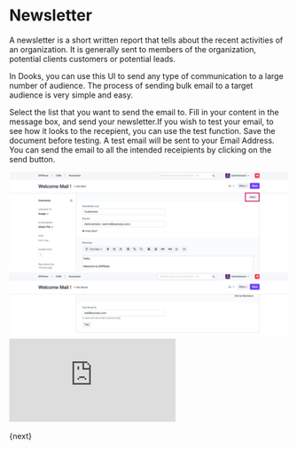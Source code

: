 <!-- add-breadcrumbs -->
# Newsletter

A newsletter is a short written report that tells about the recent activities
of an organization. It is generally sent to members of the organization,
potential clients customers or potential leads.

In Dooks, you can use this UI to send any type of communication to a large
number of audience. The process of sending bulk email to a target audience is
very simple and easy.

Select the list that you want to send the email to. Fill in your content in
the message box, and send your newsletter.If you wish to test your email, to
see how it looks to the recepient, you can use the test function. Save the
document before testing. A test email will be sent to your Email Address. You can
send the email to all the intended receipients by clicking on the send button.

<img class="screenshot" alt="Newsletter - New" src="./assets/newsletter-new.png">

<img class="screenshot" alt="Newsletter - Test" src="./assets/newsletter-test.png">

<div class="embed-container">
    <iframe src="https://www.youtube.com/embed/muLKsCrrDRo?rel=0" frameborder="0" allow="autoplay; encrypted-media" allowfullscreen>
    </iframe>
</div>

{next}
